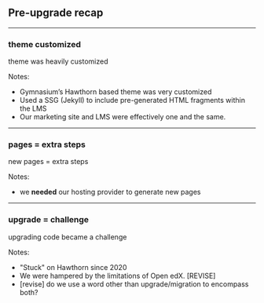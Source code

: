 ## Pre-upgrade recap

------

### theme customized<!-- .element: class="hide" -->

theme was heavily customized

Notes:
- Gymnasium’s Hawthorn based theme was very customized
- Used a SSG (Jekyll) to include pre-generated HTML fragments within the LMS
- Our marketing site and LMS were effectively one and the same.

------

### pages = extra steps<!-- .element: class="hide" -->

new pages = extra steps

Notes:

- we **needed** our hosting provider to generate new pages

------

### upgrade = challenge<!-- .element: class="hide" -->

upgrading code became a challenge

Notes:
- "Stuck" on Hawthorn since 2020
- We were hampered by the limitations of Open edX. [REVISE]
- [revise] do we use a word other than upgrade/migration to encompass both?
